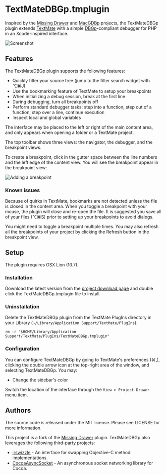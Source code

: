 # TextMateDBGp.tmplugin

Inspired by the [Missing Drawer](https://github.com/jezdez/textmate-missingdrawer) and [MacGDBp](http://www.bluestatic.org/software/macgdbp/) projects, the TextMateDBGp plugin extends [TextMate](http://macromates.com/) with a simple [DBGp](http://xdebug.org/docs-dbgp.php)-compliant debugger for PHP in an Xcode-inspired interface.

![Screenshot](https://github.com/downloads/legion80/TextMateDBGp/ScreenShot.png)

## Features

The TextMateDBGp plugin supports the following features:

* Quickly filter your source tree (jump to the filter search widget with ⌥⌘J)
* Use the bookmarking feature of TextMate to setup your breakpoints
* When initializing a debug session, break at the first line
* During debugging, turn all breakpoints off
* Perform standard debugger tasks: step into a function, step out of a function, step over a line, continue execution
* Inspect local and global variables

The interface may be placed to the left or right of the main content area, and only appears when opening a folder or a TextMate project.

The top toolbar shows three views: the navigator, the debugger, and the breakpoint views.

To create a breakpoint, click in the gutter space between the line numbers and the left edge of the content view. You will see the breakpoint appear in the breakpoint view:

![Adding a breakpoint](https://github.com/downloads/legion80/TextMateDBGp/ScreenShotBookmarks.png)

### Known issues

Because of quirks in TextMate, bookmarks are not detected unless the file is closed in the content area. When you toggle a breakpoint with your mouse, the plugin will close and re-open the file. It is suggested you save all of your files (⌥⌘S) prior to setting up your breakpoints to avoid dialogs.

You might need to toggle a breakpoint multiple times. You may also refresh all the breakpoints of your project by clicking the Refresh button in the breakpoint view.

## Setup

The plugin requires OSX Lion (10.7).

### Installation

Download the latest version from the [project download page](http://github.com/legion80/TextMateDBGp/downloads) and double click the TextMateDBGp.tmplugin file to install.

### Uninstallation

Delete the TextMateDBGp plugin from the TextMate PlugIns directory in your Library (`~/Library/Application Support/TextMate/PlugIns`).

	rm -r "$HOME/Library/Application Support/TextMate/PlugIns/TextMateDBGp.tmplugin"

### Configuration

You can configure TextMateDBGp by going to TextMate's preferences (⌘,), clicking the double arrow icon at the top-right area of the window, and selecting TextMateDBGp. You may:

* Change the sidebar's color

Switch the location of the interface through the `View > Project Drawer` menu item.

## Authors

The source code is released under the MIT license. Please see LICENSE for more information.

This project is a fork of the [Missing Drawer](https://github.com/jezdez/textmate-missingdrawer) plugin. TextMateDBGp also leverages the following third-party projects:

* [jrswizzle](https://github.com/rentzsch/jrswizzle) - An interface for swapping Objective-C method implementations.
* [CocoaAsyncSocket](http://code.google.com/p/cocoaasyncsocket/) - An asynchronous socket networking library for Cocoa.